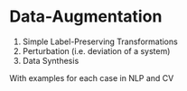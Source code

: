# Data-Augmentation

1. Simple Label-Preserving Transformations
2. Perturbation (i.e. deviation of a system)
3. Data Synthesis

With examples for each case in NLP and CV

